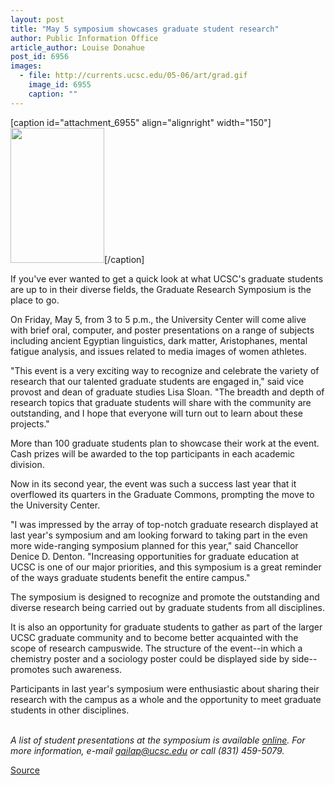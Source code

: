 ```yaml
---
layout: post
title: "May 5 symposium showcases graduate student research"
author: Public Information Office
article_author: Louise Donahue
post_id: 6956
images:
  - file: http://currents.ucsc.edu/05-06/art/grad.gif
    image_id: 6955
    caption: ""
---
```


[caption id="attachment_6955" align="alignright" width="150"]<a href="http://dev-ucsc-news.pantheonsite.io/wp-content/uploads/2006/05/grad.gif"><img class="size-full wp-image-6955" src="http://dev-ucsc-news.pantheonsite.io/wp-content/uploads/2006/05/grad.gif" alt="" width="150" height="216" /></a>[/caption]
<a name="content" id="content"></a>
<p>
  If you've ever wanted to get a quick look at what UCSC's graduate students are up to in their diverse fields, the Graduate Research Symposium is the place to go.
</p>
<p>
  On Friday, May 5, from 3 to 5 p.m., the University Center will come alive with brief oral, computer, and poster presentations on a range of subjects including ancient Egyptian linguistics, dark matter, Aristophanes, mental fatigue analysis, and issues related to media images of women athletes.
</p>
<p>
  "This event is a very exciting way to recognize and celebrate the variety of research that our talented graduate students are engaged in," said vice provost and dean of graduate studies Lisa Sloan. "The breadth and depth of research topics that graduate students will share with the community are outstanding, and I hope that everyone will turn out to learn about these projects."
</p>
<p>
  More than 100 graduate students plan to showcase their work at the event. Cash prizes will be awarded to the top participants in each academic division.
</p>
<p>
  Now in its second year, the event was such a success last year that it overflowed its quarters in the Graduate Commons, prompting the move to the University Center.
</p>
<p>
  "I was impressed by the array of top-notch graduate research displayed at last year's symposium and am looking forward to taking part in the even more wide-ranging symposium planned for this year," said Chancellor Denice D. Denton. "Increasing opportunities for graduate education at UCSC is one of our major priorities, and this symposium is a great reminder of the ways graduate students benefit the entire campus."
</p>
<p>
  The symposium is designed to recognize and promote the outstanding and diverse research being carried out by graduate students from all disciplines.
</p>
<p>
  It is also an opportunity for graduate students to gather as part of the larger UCSC graduate community and to become better acquainted with the scope of research campuswide. The structure of the event--in which a chemistry poster and a sociology poster could be displayed side by side--promotes such awareness.
</p>
<p>
  Participants in last year's symposium were enthusiastic about sharing their research with the campus as a whole and the opportunity to meet graduate students in other disciplines.
</p>
<p>
  <i><br>
  A list of student presentations at the symposium is available <a href="http://graddiv.ucsc.edu/news_and_events/view_news.php?id=39">online</a>. For more information, e-mail <a href="mailto:gailap@ucsc.edu">gailap@ucsc.edu</a> or call (831) 459-5079.</i>
</p>
<p><a href="http://www1.ucsc.edu/currents/05-06/05-01/symposium.asp" title="Permalink to symposium">Source</a></p>

